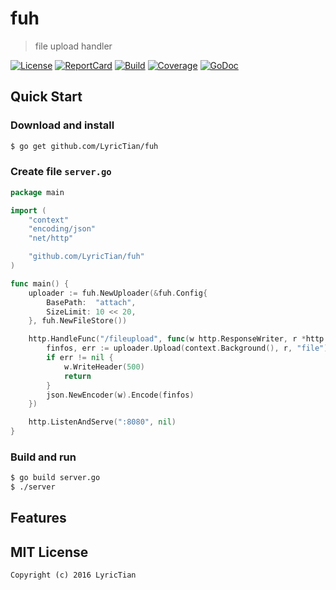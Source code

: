 # fuh

> file upload handler

[![License][License-Image]][License-Url] [![ReportCard][ReportCard-Image]][ReportCard-Url] [![Build][Build-Status-Image]][Build-Status-Url] [![Coverage][Coverage-Image]][Coverage-Url] [![GoDoc][GoDoc-Image]][GoDoc-Url]

## Quick Start

### Download and install

``` bash
$ go get github.com/LyricTian/fuh
```

### Create file `server.go`

``` go
package main

import (
	"context"
	"encoding/json"
	"net/http"

	"github.com/LyricTian/fuh"
)

func main() {
	uploader := fuh.NewUploader(&fuh.Config{
		BasePath:  "attach",
		SizeLimit: 10 << 20,
	}, fuh.NewFileStore())

	http.HandleFunc("/fileupload", func(w http.ResponseWriter, r *http.Request) {
		finfos, err := uploader.Upload(context.Background(), r, "file")
		if err != nil {
			w.WriteHeader(500)
			return
		}
		json.NewEncoder(w).Encode(finfos)
	})

	http.ListenAndServe(":8080", nil)
}

```

### Build and run

``` bash
$ go build server.go
$ ./server
```

## Features

## MIT License

```
Copyright (c) 2016 LyricTian
```

[License-Url]: http://opensource.org/licenses/MIT
[License-Image]: https://img.shields.io/npm/l/express.svg
[Build-Status-Url]: https://travis-ci.org/LyricTian/fuh
[Build-Status-Image]: https://travis-ci.org/LyricTian/fuh.svg?branch=master
[ReportCard-Url]: https://goreportcard.com/report/github.com/LyricTian/fuh
[ReportCard-Image]: https://goreportcard.com/badge/github.com/LyricTian/fuh
[GoDoc-Url]: https://godoc.org/github.com/LyricTian/fuh
[GoDoc-Image]: https://godoc.org/github.com/LyricTian/fuh?status.svg
[Coverage-Url]: https://coveralls.io/github/LyricTian/fuh?branch=master
[Coverage-Image]: https://coveralls.io/repos/github/LyricTian/fuh/badge.svg?branch=master
